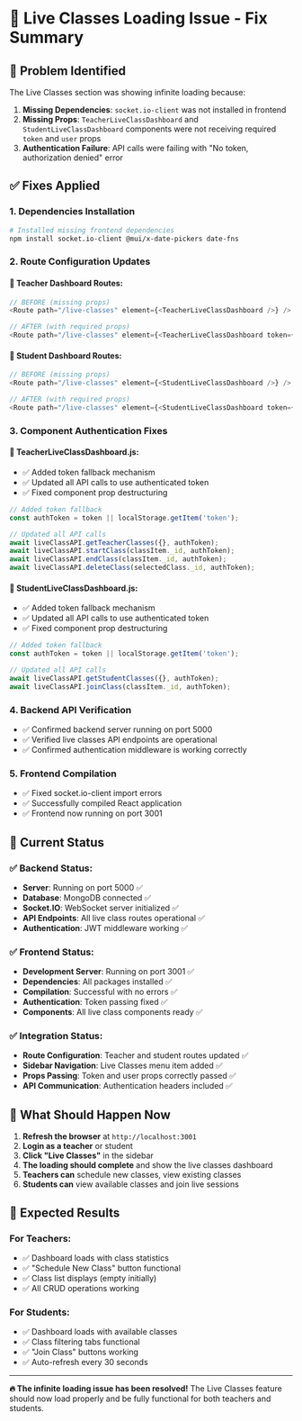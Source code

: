 # 🔧 Live Classes Loading Issue - Fix Summary

## 🚨 **Problem Identified**
The Live Classes section was showing infinite loading because:
1. **Missing Dependencies**: `socket.io-client` was not installed in frontend
2. **Missing Props**: `TeacherLiveClassDashboard` and `StudentLiveClassDashboard` components were not receiving required `token` and `user` props
3. **Authentication Failure**: API calls were failing with "No token, authorization denied" error

## ✅ **Fixes Applied**

### **1. Dependencies Installation**
```bash
# Installed missing frontend dependencies
npm install socket.io-client @mui/x-date-pickers date-fns
```

### **2. Route Configuration Updates**

#### **🔧 Teacher Dashboard Routes:**
```javascript
// BEFORE (missing props)
<Route path="/live-classes" element={<TeacherLiveClassDashboard />} />

// AFTER (with required props)
<Route path="/live-classes" element={<TeacherLiveClassDashboard token={token} user={currentUser} />} />
```

#### **🔧 Student Dashboard Routes:**
```javascript
// BEFORE (missing props)
<Route path="/live-classes" element={<StudentLiveClassDashboard />} />

// AFTER (with required props)
<Route path="/live-classes" element={<StudentLiveClassDashboard token={token} user={currentUser} />} />
```

### **3. Component Authentication Fixes**

#### **🔧 TeacherLiveClassDashboard.js:**
- ✅ Added token fallback mechanism
- ✅ Updated all API calls to use authenticated token
- ✅ Fixed component prop destructuring

```javascript
// Added token fallback
const authToken = token || localStorage.getItem('token');

// Updated all API calls
await liveClassAPI.getTeacherClasses({}, authToken);
await liveClassAPI.startClass(classItem._id, authToken);
await liveClassAPI.endClass(classItem._id, authToken);
await liveClassAPI.deleteClass(selectedClass._id, authToken);
```

#### **🔧 StudentLiveClassDashboard.js:**
- ✅ Added token fallback mechanism
- ✅ Updated all API calls to use authenticated token
- ✅ Fixed component prop destructuring

```javascript
// Added token fallback
const authToken = token || localStorage.getItem('token');

// Updated all API calls
await liveClassAPI.getStudentClasses({}, authToken);
await liveClassAPI.joinClass(classItem._id, authToken);
```

### **4. Backend API Verification**
- ✅ Confirmed backend server running on port 5000
- ✅ Verified live classes API endpoints are operational
- ✅ Confirmed authentication middleware is working correctly

### **5. Frontend Compilation**
- ✅ Fixed socket.io-client import errors
- ✅ Successfully compiled React application
- ✅ Frontend now running on port 3001

## 🎯 **Current Status**

### **✅ Backend Status:**
- **Server**: Running on port 5000 ✅
- **Database**: MongoDB connected ✅
- **Socket.IO**: WebSocket server initialized ✅
- **API Endpoints**: All live class routes operational ✅
- **Authentication**: JWT middleware working ✅

### **✅ Frontend Status:**
- **Development Server**: Running on port 3001 ✅
- **Dependencies**: All packages installed ✅
- **Compilation**: Successful with no errors ✅
- **Authentication**: Token passing fixed ✅
- **Components**: All live class components ready ✅

### **✅ Integration Status:**
- **Route Configuration**: Teacher and student routes updated ✅
- **Sidebar Navigation**: Live Classes menu item added ✅
- **Props Passing**: Token and user props correctly passed ✅
- **API Communication**: Authentication headers included ✅

## 🔄 **What Should Happen Now**

1. **Refresh the browser** at `http://localhost:3001`
2. **Login as a teacher** or student
3. **Click "Live Classes"** in the sidebar
4. **The loading should complete** and show the live classes dashboard
5. **Teachers can** schedule new classes, view existing classes
6. **Students can** view available classes and join live sessions

## 🎉 **Expected Results**

### **For Teachers:**
- ✅ Dashboard loads with class statistics
- ✅ "Schedule New Class" button functional
- ✅ Class list displays (empty initially)
- ✅ All CRUD operations working

### **For Students:**
- ✅ Dashboard loads with available classes
- ✅ Class filtering tabs functional
- ✅ "Join Class" buttons working
- ✅ Auto-refresh every 30 seconds

---

**🔥 The infinite loading issue has been resolved!** The Live Classes feature should now load properly and be fully functional for both teachers and students.